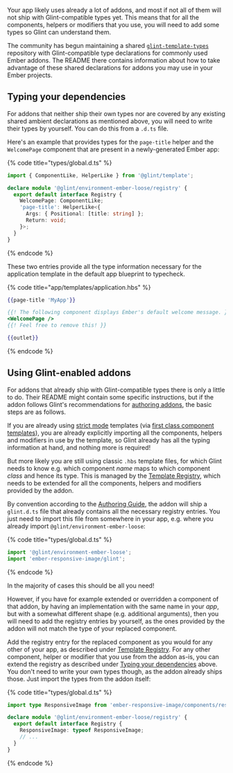 Your app likely uses already a lot of addons, and most if not all of them will not ship with Glint-compatible types yet. This means that for all the components, helpers or modifiers that you use, you will need to add some types so Glint can understand them.

The community has begun maintaining a shared [`glint-template-types`] repository with Glint-compatible type declarations for commonly used Ember addons. The README there contains information about how to take advantage of these shared declarations for addons you may use in your Ember projects.

## Typing your dependencies

For addons that neither ship their own types nor are covered by any existing shared ambient declarations as mentioned above, you will need to write their types by yourself. You can do this from a `.d.ts` file.

Here's an example that provides types for the `page-title` helper and the `WelcomePage` component that are present in a newly-generated Ember app:

{% code title="types/global.d.ts" %}

```typescript
import { ComponentLike, HelperLike } from '@glint/template';

declare module '@glint/environment-ember-loose/registry' {
  export default interface Registry {
    WelcomePage: ComponentLike;
    'page-title': HelperLike<{
      Args: { Positional: [title: string] };
      Return: void;
    }>;
  }
}
```

{% endcode %}

These two entries provide all the type information necessary for the application template in the default app blueprint
to typecheck.

{% code title="app/templates/application.hbs" %}

```handlebars
{{page-title 'MyApp'}}

{{! The following component displays Ember's default welcome message. }}
<WelcomePage />
{{! Feel free to remove this! }}

{{outlet}}
```

{% endcode %}


## Using Glint-enabled addons

For addons that already ship with Glint-compatible types there is only a little to do. Their README might contain some specific instructions, but if the addon follows Glint's recommendations for [authoring addons][authoring], the basic steps are as follows.

If you are already using [strict mode] templates (via [first class component templates]), you are already explicitly importing all the components, helpers and modifiers in use by the template, so Glint already has all the typing information at hand, and nothing more is required!

But more likely you are still using classic `.hbs` template files, for which Glint needs to know e.g. which component *name* maps to which component *class* and hence its type. This is managed by the [Template Registry], which needs to be extended for all the components, helpers and modifiers provided by the addon.

By convention according to the [Authoring Guide][authoring], the addon will ship a `glint.d.ts`
 file that already contains all the necessary registry entries. You just need to import this file from somewhere in your app, e.g. where you already import `@glint/environment-ember-loose`:

{% code title="types/global.d.ts" %}

```typescript
import '@glint/environment-ember-loose';
import 'ember-responsive-image/glint';
```

{% endcode %}

In the majority of cases this should be all you need! 

However, if you have for example extended or overridden a component of that addon, by having an implementation with the same name in your *app*, but with a somewhat different shape (e.g. additional arguments), then you will need to add the registry entries by yourself, as the ones provided by the addon will not match the type of your replaced component.

Add the registry entry for the replaced component as you would for any other of your app, as described under [Template Registry]. 
For any other component, helper or modifier that you use from the addon as-is, you can extend the registry as described under [Typing your dependencies](#typing-your-dependencies) above. You don't need to write your own types though, as the addon already ships those. Just import the types from the addon itself:

{% code title="types/global.d.ts" %}

```typescript
import type ResponsiveImage from 'ember-responsive-image/components/responsive-image';

declare module '@glint/environment-ember-loose/registry' {
  export default interface Registry {
    ResponsiveImage: typeof ResponsiveImage;
    // ...
  }
}
```

{% endcode %}

[`glint-template-types`]: https://github.com/Gavant/glint-template-types
[authoring]: authoring-addons.md
[strict mode]: http://emberjs.github.io/rfcs/0496-handlebars-strict-mode.html
[first class component templates]: http://emberjs.github.io/rfcs/0779-first-class-component-templates.html
[Template Registry]: template-registry.md